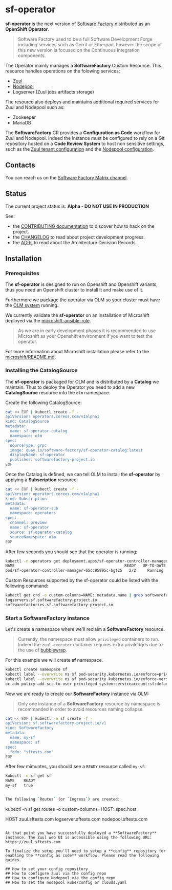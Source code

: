# sf-operator

**sf-operator** is the next version of [Software Factory](https://www.softwarefactory-project.io) distributed as an **OpenShift Operator**.

> Software Factory used to be a full Software Development Forge including services such as Gerrit or Etherpad, however the scope of this
new version is focused on the Continuous Integration components.

The Operator mainly manages a **SoftwareFactory** Custom Resource. This resource handles operations on the folowing services:

- [Zuul](https://zuul-ci.org/docs/zuul/latest)
- [Nodepool](https://zuul-ci.org/docs/nodepool/latest)
- Logserver (Zuul jobs artifacts storage)

The resource also deploys and maintains additional required services for Zuul and Nodepool such as:

- Zookeeper
- MariaDB

The **SoftwareFactory** CR provides a **Configuration as Code** workflow for Zuul and Nodepool. Indeed the instance must be
configured to rely on a Git repository hosted on a **Code Review System** to host non sensitive settings, such as the
[Zuul tenant configuration](https://zuul-ci.org/docs/zuul/latest/tenants.html#tenant) and the
[Nodepool configuration](https://zuul-ci.org/docs/nodepool/latest/configuration.html#configuration).

## Contacts

You can reach us on the [Software Factory Matrix channel](https://app.element.io/#/room/#softwarefactory-project:matrix.org).

## Status

The current project status is: **Alpha - DO NOT USE IN PRODUCTION**

See:

- the [CONTRIBUTING documentation](CONTRIBUTING.md) to discover how to hack on the project.
- the [CHANGELOG](CHANGELOG.md) to read about project development progress.
- the [ADRs](doc/adr/) to read about the Architecture Decision Records.

## Installation

### Prerequisites

The **sf-operator** is designed to run on Openshift and Openshift variants, thus you need an Openshift cluster to install it and make use of it.

Furthermore we package the operator via OLM so your cluster must have the [OLM system](https://olm.operatorframework.io/) running.

We currently validate the **sf-operator** on an installation of Microshift deployed via the [microshift-ansible-role](https://github.com/openstack-k8s-operators/ansible-microshift-role).

> As we are in early development phases it is recommended to use Microshift as your Openshift environment if you want to test the operator.

For more information about Microshift installation please refer to the [microshift/README.md](tools/microshift/README.md).

### Installing the CatalogSource

The **sf-operator** is packaged for OLM and is distributed by a **Catalog** we maintain. Thus to deploy the Operator you need to add
a new **CatalogSource** resource into the `olm` namespace.

Create the following CatalogSource:

```sh
cat << EOF | kubectl create -f -
apiVersion: operators.coreos.com/v1alpha1
kind: CatalogSource
metadata:
  name: sf-operator-catalog
  namespace: olm
spec:
  sourceType: grpc
  image: quay.io/software-factory/sf-operator-catalog:latest
  displayName: sf-operator
  publisher: softwarefactory-project.io
EOF
```

Once the Catalog is defined, we can tell OLM to install the **sf-operator** by applying a **Subscription** resource:

```sh
cat << EOF | kubectl create -f -
apiVersion: operators.coreos.com/v1alpha1
kind: Subscription
metadata:
  name: sf-operator-sub
  namespace: operators
spec:
  channel: preview
  name: sf-operator
  source: sf-operator-catalog
  sourceNamespace: olm
EOF
```

After few seconds you should see that the operator is running:

```sh
kubectl -n operators get deployment.apps/sf-operator-controller-manager
NAME                                                READY   UP-TO-DATE   AVAILABLE   AGE
pod/sf-operator-controller-manager-65cc95995c-bgt25   2/2     Running   0          3m49s
```

Custom Resources supported by the sf-operator could be listed with the following command:

```sh
kubectl get crd -o custom-columns=NAME:.metadata.name | grep softwarefactory-project.io
logservers.sf.softwarefactory-project.io
softwarefactories.sf.softwarefactory-project.io
```

### Start a SoftwareFactory instance

Let's create a namespace where we'll reclaim a **SoftwareFactory** resource.

> Currently, the namespace must allow `privileged` containers to run. Indeed the `zuul-executor` container requires
extra priviledges due to the use of [bubblewrap](https://github.com/containers/bubblewrap).

For this example we will create **sf** namespace.

```sh
kubectl create namespace sf
kubectl label --overwrite ns sf pod-security.kubernetes.io/enforce=privileged
kubectl label --overwrite ns sf pod-security.kubernetes.io/enforce-version=v1.24
oc adm policy add-scc-to-user privileged system:serviceaccount:sf:default
```

Now we are ready to create our **SoftwareFactory** instance via OLM:

> Only one instance of a **SoftwareFactory** resource by namespace is recommanded in order to avoid resources naming collapse.

```sh
cat << EOF | kubectl -n sf create -f -
apiVersion: sf.softwarefactory-project.io/v1
kind: SoftwareFactory
metadata:
  name: my-sf
  namespace: sf
spec:
  fqdn: "sftests.com"
EOF
```

After few mimuntes, you should see a `READY` resource called `my-sf`:
```sh
kubectl -n sf get sf
NAME    READY
my-sf   true


The following `Routes` (or `Ingress`) are created:

```
kubectl -n sf get routes -o custom-columns=HOST:.spec.host

HOST
zuul.sftests.com
logserver.sftests.com
nodepool.sftests.com
```

At that point you have successfully deployed a **SoftwareFactory** instance. The Zuul web UI is accessible using the following URL: https://zuul.sftests.com

To finalize the setup you'll need to setup a **config** repository for enabling the **config as code** workflow. Please read the following guides.

## How to set your config repository
## How to configure Zuul via the config repo
## How to configure Nodepool via the config repo
## How to set the nodepool kube/config or clouds.yaml